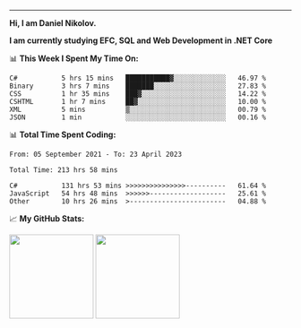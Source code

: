 ---
**Hi, I am Daniel Nikolov.**

**I am currently studying EFC, SQL and Web Development in .NET Core**

📊 **This Week I Spent My Time On:**
<!--START_SECTION:wakaweekly-->

```text
C#           5 hrs 15 mins   ███████████▓░░░░░░░░░░░░░   46.97 %
Binary       3 hrs 7 mins    ███████░░░░░░░░░░░░░░░░░░   27.83 %
CSS          1 hr 35 mins    ███▓░░░░░░░░░░░░░░░░░░░░░   14.22 %
CSHTML       1 hr 7 mins     ██▓░░░░░░░░░░░░░░░░░░░░░░   10.00 %
XML          5 mins          ▒░░░░░░░░░░░░░░░░░░░░░░░░   00.79 %
JSON         1 min           ░░░░░░░░░░░░░░░░░░░░░░░░░   00.16 %
```

<!--END_SECTION:wakaweekly-->

📊 **Total Time Spent Coding:**
<!--START_SECTION:waka-->

```text
From: 05 September 2021 - To: 23 April 2023

Total Time: 213 hrs 58 mins

C#           131 hrs 53 mins >>>>>>>>>>>>>>>----------   61.64 %
JavaScript   54 hrs 48 mins  >>>>>>-------------------   25.61 %
Other        10 hrs 26 mins  >------------------------   04.88 %
```

<!--END_SECTION:waka-->

📈 **My GitHub Stats:**

<p>
  <img height="150em" src="https://github-readme-stats.vercel.app/api?username=NikolovDaniel&show_icons=true&hide_border=true&&count_private=true&include_all_commits=true" />
  <img height="150em" src="https://github-readme-stats.vercel.app/api/top-langs/?username=NikolovDaniel&exclude_repo=KNN-Image-Classification&show_icons=true&hide_border=true&layout=compact&langs_count=8s"/>
</p>
